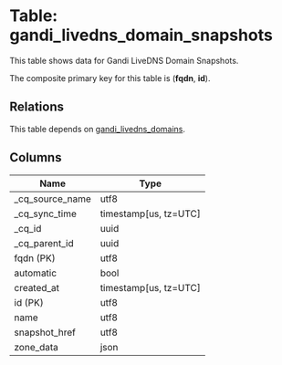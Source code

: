 # Table: gandi_livedns_domain_snapshots

This table shows data for Gandi LiveDNS Domain Snapshots.

The composite primary key for this table is (**fqdn**, **id**).

## Relations

This table depends on [gandi_livedns_domains](gandi_livedns_domains).

## Columns

| Name          | Type          |
| ------------- | ------------- |
|_cq_source_name|utf8|
|_cq_sync_time|timestamp[us, tz=UTC]|
|_cq_id|uuid|
|_cq_parent_id|uuid|
|fqdn (PK)|utf8|
|automatic|bool|
|created_at|timestamp[us, tz=UTC]|
|id (PK)|utf8|
|name|utf8|
|snapshot_href|utf8|
|zone_data|json|